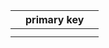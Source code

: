 
|     | primary key |     |
| --- | ----------- | --- |
|     |             |     |
|     |             |     |
